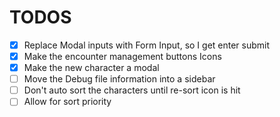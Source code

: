 # TODOS

- [x] Replace Modal inputs with Form Input, so I get enter submit
- [x] Make the encounter management buttons Icons
- [x] Make the new character a modal
- [ ] Move the Debug file information into a sidebar
- [ ] Don't auto sort the characters until re-sort icon is hit
- [ ] Allow for sort priority